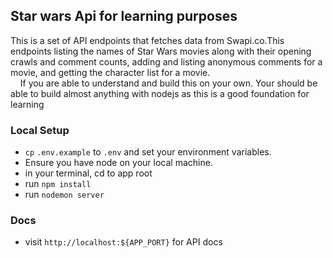 ## Star wars Api for learning purposes
This is a set of API endpoints that fetches data from Swapi.co.This endpoints listing the names of Star Wars movies along with their opening crawls and comment counts, adding and listing anonymous comments for a
movie, and getting the character list for a movie.<br>
&nbsp; &nbsp; If you are able to understand and build this on your own. Your should be able to build almost anything with nodejs as this is a good foundation for learning

### Local Setup

-   `cp` `.env.example` to `.env` and set your environment variables.
-   Ensure you have node on your local machine.
-   in your terminal, cd to app root
-   run `npm install`
-   run  `nodemon server`

### Docs

-   visit `http://localhost:${APP_PORT}` for API docs


